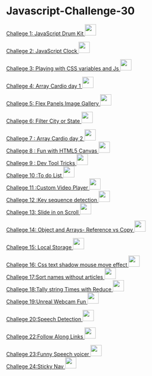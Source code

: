 # Javascript-Challenge-30

<a href="https://github.com/Anafruiz/Javascript-Challenge-30/tree/master/Challenge%201"> Challege 1: JavaScript Drum Kit <img src="https://img.icons8.com/ios/50/000000/drum-set.png" width="30" height="30"/> </a>   

<a href="https://github.com/Anafruiz/Javascript-Challenge-30/tree/master/Challenge%202"> Challege 2: JavaScript Clock  <img src="https://img.icons8.com/pastel-glyph/64/000000/clock--v1.png" width="30" height="30"/></a>  

<a href="https://github.com/Anafruiz/Javascript-Challenge-30/tree/master/Challenge%203"> Challege 3: Playing with CSS variables and Js <img src="https://img.icons8.com/material-outlined/24/000000/css.png" width="30" height="30" /></a>  

<a href="https://github.com/Anafruiz/Javascript-Challenge-30/tree/master/Challenge%204"> Challege 4: Array Cardio day 1 <img src="https://img.icons8.com/dotty/80/000000/google-code.png" width="30" height="30" /></a>  

<a href="https://github.com/Anafruiz/Javascript-Challenge-30/tree/master/Challenge%205"> Challege 5: Flex Panels Image Gallery <img src="https://img.icons8.com/ios/50/000000/gallery.png" width="30" height="30" /></a>  

<a href="https://github.com/Anafruiz/Javascript-Challenge-30/tree/master/Challenge%206"> Challege 6: Filter City or State <img src="https://img.icons8.com/wired/64/000000/city.png" width="30" height="30" /></a>  

<a href="https://github.com/Anafruiz/Javascript-Challenge-30/tree/master/Challenge%207"> Challege 7 : Array Cardio day 2 <img src="https://img.icons8.com/dotty/80/000000/google-code.png" width="30" height="30" /></a>  
<a href="https://github.com/Anafruiz/Javascript-Challenge-30/tree/master/Challenge%208"> Challege 8 : Fun with HTML5 Canvas <img src="https://img.icons8.com/dotty/80/000000/paint.png" width="30" height="30" /></a>  
<a href="https://github.com/Anafruiz/Javascript-Challenge-30/tree/master/Challenge%209"> Challege 9 : Dev Tool Tricks <img src="https://img.icons8.com/wired/64/000000/console.png" width="30" height="30" /></a>    
<a href="https://github.com/Anafruiz/Javascript-Challenge-30/tree/master/Challenge%2010"> Challege 10 :To do List <img src="https://img.icons8.com/wired/50/000000/add-list.png" width="30" height="30" /></a>  
<a href="https://github.com/Anafruiz/Javascript-Challenge-30/tree/master/Challenge%2011"> Challege 11 :Custom Video Player <img src="https://img.icons8.com/wired/64/000000/music-video.png" width="30" height="30" /></a>   
<a href="https://github.com/Anafruiz/Javascript-Challenge-30/tree/master/Challenge%2012"> Challege 12 :Key sequence detection <img src="https://img.icons8.com/wired/64/000000/keyboard.png" width="30" height="30" /></a>   
<a href="https://github.com/Anafruiz/Javascript-Challenge-30/tree/master/Challenge%2013"> Challege 13: Slide in on Scroll <img src="https://img.icons8.com/pastel-glyph/64/000000/verified-scroll--v1.png" width="30" height="30" /></a>   

<a href="https://github.com/Anafruiz/Javascript-Challenge-30/tree/master/Challenge%2014"> Challege 14: Object and Arrays- Reference vs Copy <img src="https://img.icons8.com/fluent-systems-regular/48/000000/head-to-head.png" width="30" height="30" /></a>     

<a href="https://github.com/Anafruiz/Javascript-Challenge-30/tree/master/Challenge%2015"> Challege 15: Local Storage <img src="https://img.icons8.com/material-two-tone/24/000000/storage.png" width="30" height="30" /></a>      

<a href="https://github.com/Anafruiz/Javascript-Challenge-30/tree/master/Challenge%2016"> Challege 16: Css text shadow mouse move effect <img src="https://img.icons8.com/wired/64/000000/mouse.png" width="30" height="30" /></a>      
<a href="https://github.com/Anafruiz/Javascript-Challenge-30/tree/master/Challenge%2017"> Challege 17:Sort names without articles <img src="https://img.icons8.com/wired/64/000000/sorting-arrows.png" width="30" height="30" /></a>      
<a href="https://github.com/Anafruiz/Javascript-Challenge-30/tree/master/Challenge%2018"> Challege 18:Tally string Times with Reduce <img src="https://img.icons8.com/ios/50/000000/last-60-sec.png" width="30" height="30" /></a>     
<a href="https://github.com/Anafruiz/Javascript-Challenge-30/tree/master/Challenge%2019"> Challege 19:Unreal Webcam Fun <img src="https://img.icons8.com/wired/64/000000/webcam.png" width="30" height="30" /></a> 
  
  <a href="https://github.com/Anafruiz/Javascript-Challenge-30/tree/master/Challenge%2020"> Challege 20:Speech Detection <img src="https://img.icons8.com/wired/64/000000/microphone.png" width="30" height="30" /></a>  
    
  <a href="https://github.com/Anafruiz/Javascript-Challenge-30/tree/master/Challenge%2022"> Challege 22:Follow Along Links <img src="https://img.icons8.com/windows/32/000000/link.png" width="30" height="30" /></a>  
  
  <a href="https://github.com/Anafruiz/Javascript-Challenge-30/tree/master/Challenge%2023"> Challege 23:Funny Speech voicer <img src="https://img.icons8.com/ios/50/000000/crazy.png" width="30" height="30" /></a>   
  <a href="https://github.com/Anafruiz/Javascript-Challenge-30/tree/master/Challenge%2024"> Challege 24:Sticky Nav <img src="https://img.icons8.com/carbon-copy/100/000000/menu.png" width="30" height="30" /></a>

